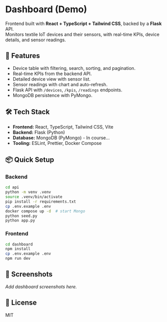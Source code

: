 #  Dashboard (Demo)

Frontend built with **React + TypeScript + Tailwind CSS**, backed by a **Flask** API.  
Monitors textile IoT devices and their sensors, with real-time KPIs, device details, and sensor readings.

## 🚀 Features
- Device table with filtering, search, sorting, and pagination.
- Real-time KPIs from the backend API.
- Detailed device view with sensor list.
- Sensor readings with chart and auto-refresh.
- Flask API with `/devices`, `/kpis`, `/readings` endpoints.
- MongoDB persistence with PyMongo.

## 🛠️ Tech Stack
- **Frontend:** React, TypeScript, Tailwind CSS, Vite
- **Backend:** Flask (Python)
- **Database:** MongoDB (PyMongo) - In course...
- **Tooling:** ESLint, Prettier, Docker Compose

## 📦 Quick Setup

### Backend
```bash
cd api
python -m venv .venv
source .venv/bin/activate
pip install -r requirements.txt
cp .env.example .env
docker compose up -d  # start Mongo
python seed.py
python app.py
```

### Frontend
```bash
cd dashboard
npm install
cp .env.example .env
npm run dev
```

## 📸 Screenshots
_Add dashboard screenshots here._

## 📄 License
MIT
